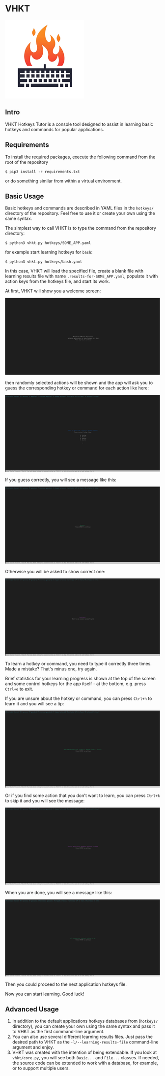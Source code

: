 # VHKT

![](img/logo256.png)

## Intro

VHKT Hotkeys Tutor is a console tool designed to assist in learning
basic hotkeys and commands for popular applications.

## Requirements

To install the required packages, execute the following command from the root
of the repository

```shell
$ pip3 install -r requirements.txt
```

or do something similar from within a virtual environment.

## Basic Usage

Basic hotkeys and commands are described in YAML files in the `hotkeys/` 
directory of the repository. Feel free to use it or create your own using
the same syntax.

The simplest way to call VHKT is to type the command from the repository
directory:

```shell
$ python3 vhkt.py hotkeys/SOME_APP.yaml
```

for example start learning hotkeys for `bash`:

```shell
$ python3 vhkt.py hotkeys/bash.yaml
```

In this case, VHKT will load the specified file, create a blank file with
learning results file with name `.results-for-SOME_APP.yaml`, populate it with
action keys from the hotkeys file, and start its work.

At first, VHKT will show you a welcome screen:

![](img/welcome.png)

then randomly selected actions will be shown and the app will ask you to
guess the corresponding hotkey or command for each action like here:

![](img/question.png)

If you guess correctly, you will see a message like this:

![](img/correct.png)

Otherwise you will be asked to show correct one:

![](img/incorrect.png)

To learn a hotkey or command, you need to type it correctly three times.
Made a mistake? That's minus one, try again.

Brief statistics for your learning progress is shown at the top of the
screen and some control hotkeys for the app itself - at the bottom,
e.g. press `Ctrl+e` to exit.

If you are unsure about the hotkey or command, you can press `Ctrl+h` to
learn it and you will see a tip:

![](img/help.png)

Or if you find some action that you don't want to learn, you can press
`Ctrl+k` to skip it and you will see the message:

![](img/skip.png)

When you are done, you will see a message like this:

![](img/done.png)

Then you could proceed to the next application hotkeys file.

Now you can start learning. Good luck!


## Advanced Usage

1. In addition to the default applications hotkeys databases from (`hotkeys/`
   directory), you can create your own using the same syntax and pass it to
   VHKT as the first command-line argument.
2. You can also use several different learning results files. Just pass the
   desired path to VHKT as the `-l/--learning-results-file` command-line
   argument and enjoy.
3. VHKT was created with the intention of being extendable. If you look at
   `vhkt/core.py`, you will see both `Basic...` and `File...` classes. If
   needed, the source code can be extended to work with a database, for
   example, or to support multiple users.
